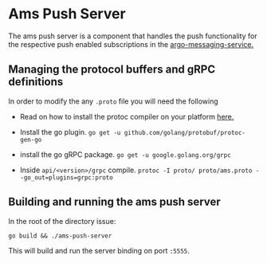 # Ams Push Server
The ams push server is a component that handles the push functionality for the respective 
push enabled subscriptions in the [argo-messaging-service.](https://github.com/ARGOeu/argo-messaging-service)

## Managing the protocol buffers and gRPC definitions

In order to modify the any `.proto` file you will need the following

 - Read on how to install the protoc compiler on your platform [here.](https://github.com/protocolbuffers/protobuf)
 
 -  Install the go plugin. `go get -u github.com/golang/protobuf/protoc-gen-go`
 
 - install the go gRPC package. `go get -u google.golang.org/grpc`
 
 - Inside `api/<version>/grpc` compile. `protoc -I proto/ proto/ams.proto --go_out=plugins=grpc:proto`

## Building and running the ams push server
In the root of the directory issue:
```commandline
go build && ./ams-push-server
```

This will build and run the server binding on port `:5555`.